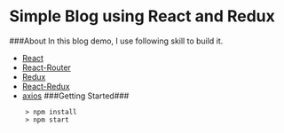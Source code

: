 # Simple Blog using React and Redux

###About
In this blog demo, I use following skill to build it.

* [React](https://github.com/facebook/react)
* [React-Router](https://github.com/reactjs/react-router)
* [Redux](https://github.com/reactjs/redux)
* [React-Redux](https://github.com/reactjs/react-redux)
* [axios](https://github.com/mzabriskie/axios)
###Getting Started###
```
	> npm install
	> npm start
```
